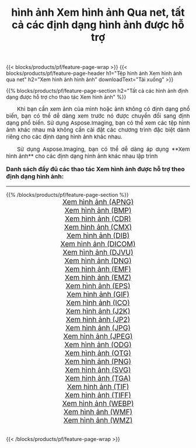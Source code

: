 ﻿---
title: hình ảnh Xem hình ảnh Qua net, tất cả các định dạng hình ảnh được hỗ trợ 
weight: 3920
url: /vi/net/viewer/ 
lang: vi
langdirlevel: 2
locales: zh-hans,ja,it,ru,de,es,fr,nl,id,lt,pl,pt,vi,tr,ko,zh-hant,ar,hi,th,sv,cs,uk,he
description: Sử dụng Aspose.Imaging, bạn có thể dễ dàng Xem hình ảnh hình ảnh qua net
---

{{< blocks/products/pf/feature-page-wrap >}}
{{< blocks/products/pf/feature-page-header h1="Tệp hình ảnh Xem hình ảnh qua net" h2="Xem hình ảnh hình ảnh" downloadText="Tải xuống" >}}


{{% blocks/products/pf/feature-page-section  h2="Tất cả các hình ảnh định dạng được hỗ trợ cho thao tác Xem hình ảnh" %}}
<p align="justify" style="text-indent:2em;font-size:15px;">
Khi bạn cần xem ảnh của mình hoặc ảnh không có định dạng phổ biến, bạn có thể dễ dàng xem trước nó được chuyển đổi sang định dạng phổ biến. Sử dụng Aspose.Imaging, bạn có thể xem các tệp hình ảnh khác nhau mà không cần cài đặt các chương trình đặc biệt dành riêng cho các định dạng hình ảnh khác nhau.
</p>
<p align="justify" style="text-indent:2em;font-size:15px;">
Sử dụng Aspose.Imaging, bạn có thể dễ dàng áp dụng **Xem hình ảnh** cho các định dạng hình ảnh khác nhau lập trình
</p>
<h3 style="margin-top:16px;">
Danh sách đầy đủ các thao tác Xem hình ảnh được hỗ trợ theo định dạng hình ảnh:
</h3>
<hr/>
{{% /blocks/products/pf/feature-page-section %}}
<div class="container-fluid productfamilypage bg-gray">
    <div class="convertypes bg-gray agp-content section">
        <div class="container">
		<div class="row other-converters" style="gap: 10px;font-size: 19px;text-align:center;">
		    <div class='col-md-3 other-converter remove-lp remove-rp'><a href="/imaging/vi/net/viewer/apng/" style="padding:15px;">Xem hình ảnh (APNG)</a></div><div class='col-md-3 other-converter remove-lp remove-rp'><a href="/imaging/vi/net/viewer/bmp/" style="padding:15px;">Xem hình ảnh (BMP)</a></div><div class='col-md-3 other-converter remove-lp remove-rp'><a href="/imaging/vi/net/viewer/cdr/" style="padding:15px;">Xem hình ảnh (CDR)</a></div><div class='col-md-3 other-converter remove-lp remove-rp'><a href="/imaging/vi/net/viewer/cmx/" style="padding:15px;">Xem hình ảnh (CMX)</a></div><div class='col-md-3 other-converter remove-lp remove-rp'><a href="/imaging/vi/net/viewer/dib/" style="padding:15px;">Xem hình ảnh (DIB)</a></div><div class='col-md-3 other-converter remove-lp remove-rp'><a href="/imaging/vi/net/viewer/dicom/" style="padding:15px;">Xem hình ảnh (DICOM)</a></div><div class='col-md-3 other-converter remove-lp remove-rp'><a href="/imaging/vi/net/viewer/djvu/" style="padding:15px;">Xem hình ảnh (DJVU)</a></div><div class='col-md-3 other-converter remove-lp remove-rp'><a href="/imaging/vi/net/viewer/dng/" style="padding:15px;">Xem hình ảnh (DNG)</a></div><div class='col-md-3 other-converter remove-lp remove-rp'><a href="/imaging/vi/net/viewer/emf/" style="padding:15px;">Xem hình ảnh (EMF)</a></div><div class='col-md-3 other-converter remove-lp remove-rp'><a href="/imaging/vi/net/viewer/emz/" style="padding:15px;">Xem hình ảnh (EMZ)</a></div><div class='col-md-3 other-converter remove-lp remove-rp'><a href="/imaging/vi/net/viewer/eps/" style="padding:15px;">Xem hình ảnh (EPS)</a></div><div class='col-md-3 other-converter remove-lp remove-rp'><a href="/imaging/vi/net/viewer/gif/" style="padding:15px;">Xem hình ảnh (GIF)</a></div><div class='col-md-3 other-converter remove-lp remove-rp'><a href="/imaging/vi/net/viewer/ico/" style="padding:15px;">Xem hình ảnh (ICO)</a></div><div class='col-md-3 other-converter remove-lp remove-rp'><a href="/imaging/vi/net/viewer/j2k/" style="padding:15px;">Xem hình ảnh (J2K)</a></div><div class='col-md-3 other-converter remove-lp remove-rp'><a href="/imaging/vi/net/viewer/jp2/" style="padding:15px;">Xem hình ảnh (JP2)</a></div><div class='col-md-3 other-converter remove-lp remove-rp'><a href="/imaging/vi/net/viewer/jpg/" style="padding:15px;">Xem hình ảnh (JPG)</a></div><div class='col-md-3 other-converter remove-lp remove-rp'><a href="/imaging/vi/net/viewer/jpeg/" style="padding:15px;">Xem hình ảnh (JPEG)</a></div><div class='col-md-3 other-converter remove-lp remove-rp'><a href="/imaging/vi/net/viewer/odg/" style="padding:15px;">Xem hình ảnh (ODG)</a></div><div class='col-md-3 other-converter remove-lp remove-rp'><a href="/imaging/vi/net/viewer/otg/" style="padding:15px;">Xem hình ảnh (OTG)</a></div><div class='col-md-3 other-converter remove-lp remove-rp'><a href="/imaging/vi/net/viewer/png/" style="padding:15px;">Xem hình ảnh (PNG)</a></div><div class='col-md-3 other-converter remove-lp remove-rp'><a href="/imaging/vi/net/viewer/svg/" style="padding:15px;">Xem hình ảnh (SVG)</a></div><div class='col-md-3 other-converter remove-lp remove-rp'><a href="/imaging/vi/net/viewer/tga/" style="padding:15px;">Xem hình ảnh (TGA)</a></div><div class='col-md-3 other-converter remove-lp remove-rp'><a href="/imaging/vi/net/viewer/tif/" style="padding:15px;">Xem hình ảnh (TIF)</a></div><div class='col-md-3 other-converter remove-lp remove-rp'><a href="/imaging/vi/net/viewer/tiff/" style="padding:15px;">Xem hình ảnh (TIFF)</a></div><div class='col-md-3 other-converter remove-lp remove-rp'><a href="/imaging/vi/net/viewer/webp/" style="padding:15px;">Xem hình ảnh (WEBP)</a></div><div class='col-md-3 other-converter remove-lp remove-rp'><a href="/imaging/vi/net/viewer/wmf/" style="padding:15px;">Xem hình ảnh (WMF)</a></div><div class='col-md-3 other-converter remove-lp remove-rp'><a href="/imaging/vi/net/viewer/wmz/" style="padding:15px;">Xem hình ảnh (WMZ)</a></div>
                </div>
        </div>
    </div>
</div>
<br/>

{{< /blocks/products/pf/feature-page-wrap >}}
